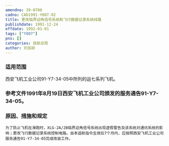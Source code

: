 ```yaml
---
amendno: 39-0700  
cadno: CAD1991-Y007-02  
title: 更改临界迎角信号系统和飞行数据记录系统线路  
publishdate: 1991-12-24  
effdate: 1992-01-01  
tags: ["Y007"]  
pns: []  
categories: 民航总局  
author: 刘加祯  
---
```

  
### 适用范围  
西安飞机工业公司91-Y7-34-05中所列的运七系列飞机。  
  
<!--more-->  
### 参考文件1991年8月19日西安飞机工业公司颁发的服务通告91-Y7-34-05。  
  
### 原因、措施和规定  
    为了防止飞机在滑跑时，XLG-2A/2B临界迎角信号系统出现虚假警告及该系统对通讯系统的影响；更改飞行数据记录系统控制电路。自本适航指令生效后7个月内，应按照西安飞机工业公司服务通告91-Y7-34-05完成改装工作。  
